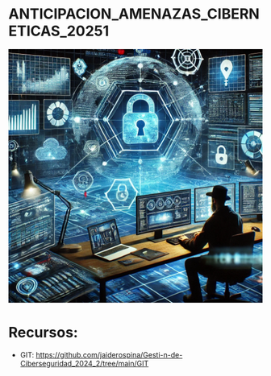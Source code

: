 # ANTICIPACION_AMENAZAS_CIBERNETICAS_20251


![Contribution guidelines for this project](IMAGES/IMAG1.webp)

# Recursos:

 - GIT: https://github.com/jaiderospina/Gesti-n-de-Ciberseguridad_2024_2/tree/main/GIT 
